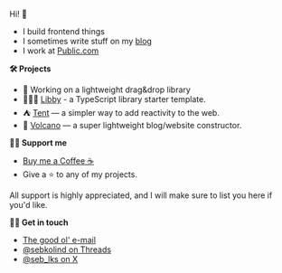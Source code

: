Hi! 👋

- I build frontend things
- I sometimes write stuff on my [blog](https://itsmeseb.dev)
- I work at [Public.com](https://public.com)

**🛠️ Projects**

- 🐲 Working on a lightweight drag&drop library
- 💆🏻‍♀️ [Libby](https://github.com/sebkolind/libby) - a TypeScript library starter template.
- ⛺ [Tent](https://github.com/tentjs/tent) — a simpler way to add reactivity to the web.
- 🌋 [Volcano](https://github.com/sebkolind/volcano) — a super lightweight blog/website constructor.

**🫶🏻 Support me**

- [Buy me a Coffee ☕](https://buymeacoffee.com/sebkolind)
- Give a ⭐ to any of my projects.

All support is highly appreciated, and I will make sure to list you here if you'd like.

**🤝🏻 Get in touch**

- [The good ol' e-mail](mailto:sks1993@gmail.com)
- [@sebkolind on Threads](https://threads.net/@sebkolind)
- [@seb_lks on X](https://x.com/seb_lks)

<!---
sebkolind/sebkolind is a ✨ special ✨ repository because its `README.md` (this file) appears on your GitHub profile.
You can click the Preview link to take a look at your changes.
--->
